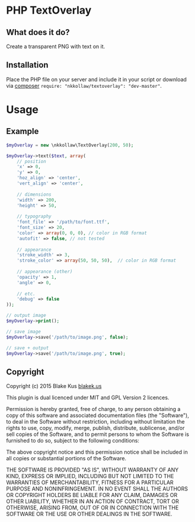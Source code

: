 # PHP TextOverlay

## What does it do?

Create a transparent PNG with text on it.

## Installation

Place the PHP file on your server and include it in your script or download via [composer](https://getcomposer.org/) `require: "nkkollaw/textoverlay": "dev-master"`.

# Usage

## Example

```php
$myOverlay = new \nkkollaw\TextOverlay(200, 50);

$myOverlay->text($text, array(
	// position
	'x' => 0,
	'y' => 0,
	'hoz_align' => 'center',
	'vert_align' => 'center',
	
	// dimensions
	'width' => 200,
	'height' => 50,
	
	// typography
	'font_file' => '/path/to/font.ttf',
	'font_size' => 20,
	'color' => array(0, 0, 0), // color in RGB format
	'autofit' => false, // not tested
	
	// appearance
	'stroke_width' => 3,
	'stroke_color' => array(50, 50, 50),  // color in RGB format
	
	// appearance (other)
	'opacity' => 1,
	'angle' => 0,
	
	// etc.
	'debug' => false
));

// output image
$myOverlay->print();

// save image
$myOverlay->save('/path/to/image.png', false);

// save + output
$myOverlay->save('/path/to/image.png', true);
```

## Copyright

Copyright (c) 2015 Blake Kus [blakek.us](http://blakek.us)

This plugin is dual licenced under MIT and GPL Version 2 licences.

Permission is hereby granted, free of charge, to any person obtaining a copy of
this software and associated documentation files (the "Software"), to deal in
the Software without restriction, including without limitation the rights to
use, copy, modify, merge, publish, distribute, sublicense, and/or sell copies
of the Software, and to permit persons to whom the Software is furnished to do
so, subject to the following conditions:

The above copyright notice and this permission notice shall be included in all
copies or substantial portions of the Software.

THE SOFTWARE IS PROVIDED "AS IS", WITHOUT WARRANTY OF ANY KIND, EXPRESS OR
IMPLIED, INCLUDING BUT NOT LIMITED TO THE WARRANTIES OF MERCHANTABILITY,
FITNESS FOR A PARTICULAR PURPOSE AND NONINFRINGEMENT. IN NO EVENT SHALL THE
AUTHORS OR COPYRIGHT HOLDERS BE LIABLE FOR ANY CLAIM, DAMAGES OR OTHER
LIABILITY, WHETHER IN AN ACTION OF CONTRACT, TORT OR OTHERWISE, ARISING FROM,
OUT OF OR IN CONNECTION WITH THE SOFTWARE OR THE USE OR OTHER DEALINGS IN THE
SOFTWARE.
